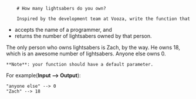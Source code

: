 
        # How many lightsabers do you own?
        
        Inspired by the development team at Vooza, write the function that 

* accepts the name of a programmer, and
* returns the number of lightsabers owned by that person.

The only person who owns lightsabers is Zach, by the way. He owns 18, which is an awesome number of lightsabers. Anyone else owns 0.

```if-not:c,clojure,c#,elixir,haskell,racket,rust
**Note**: your function should have a default parameter.
```

For example(**Input --> Output**):
```
"anyone else" --> 0
"Zach" --> 18
```






        